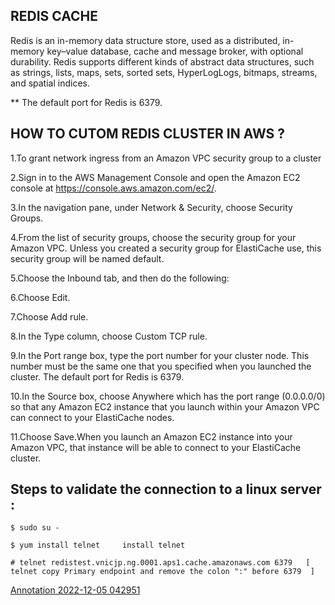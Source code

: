 ## REDIS CACHE

Redis is an in-memory data structure store, used as a distributed, in-memory key–value database, cache and message broker, with optional durability.  Redis supports different kinds of abstract data structures, such as strings, lists, maps, sets, sorted sets, HyperLogLogs, bitmaps, streams, and spatial indices.

** The default port for Redis is 6379. 

## HOW TO CUTOM REDIS CLUSTER IN AWS ? 

1.To grant network ingress from an Amazon VPC security group to a cluster

2.Sign in to the AWS Management Console and open the Amazon EC2 console at https://console.aws.amazon.com/ec2/.

3.In the navigation pane, under Network & Security, choose Security Groups.

4.From the list of security groups, choose the security group for your Amazon VPC. Unless you created a security group for ElastiCache use, this security group will be named default.

5.Choose the Inbound tab, and then do the following:

6.Choose Edit.

7.Choose Add rule.

8.In the Type column, choose Custom TCP rule.

9.In the Port range box, type the port number for your cluster node. This number must be the same one that you specified when you launched the cluster. The default port for Redis is 6379.

10.In the Source box, choose Anywhere which has the port range (0.0.0.0/0) so that any Amazon EC2 instance that you launch within your Amazon VPC can connect to your     ElastiCache nodes.

11.Choose Save.When you launch an Amazon EC2 instance into your Amazon VPC, that instance will be able to connect to your ElastiCache cluster.



## Steps to validate the connection to a linux server :

    $ sudo su -

    $ yum install telnet     install telnet

    # telnet redistest.vnicjp.ng.0001.aps1.cache.amazonaws.com 6379   [ telnet copy Primary endpoint and remove the colon ":" before 6379  ]
  
[Annotation 2022-12-05 042951](https://user-images.githubusercontent.com/119755263/205637743-ad3381f8-3db4-4275-9884-6462dc326884.png)
